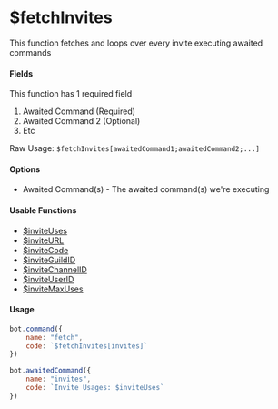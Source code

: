# $fetchInvites

This function fetches and loops over every invite executing awaited commands

#### Fields

This function has 1 required field

1. Awaited Command \(Required\)
2. Awaited Command 2 \(Optional\)
3. Etc

Raw Usage: `$fetchInvites[awaitedCommand1;awaitedCommand2;...]`

#### Options

* Awaited Command\(s\) - The awaited command\(s\) we're executing

#### Usable Functions

* [$inviteUses ](usdinviteuses.md)
* [$inviteURL ](usdinviteurl.md)
* [$inviteCode ](usdinvitecode.md)
* [$inviteGuildID ](usdinviteguildid.md)
* [$inviteChannelID ](usdinvitechannelid.md)
* [$inviteUserID ](usdinviteuserid.md)
* [$inviteMaxUses](usdinvitemaxuses.md)

#### Usage

```javascript
bot.command({
    name: "fetch",
    code: `$fetchInvites[invites]`
})

bot.awaitedCommand({
    name: "invites",
    code: `Invite Usages: $inviteUses`
})
```

